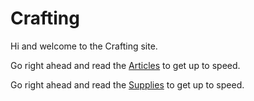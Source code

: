 # Crafting

Hi and welcome to the Crafting site.

Go right ahead and read the [Articles](articles/intro.md) to get up to speed.

Go right ahead and read the [Supplies](supplies/intro.md) to get up to speed.